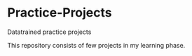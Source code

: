 # Practice-Projects
Datatrained practice projects

This repository consists of few projects in my learning phase.
